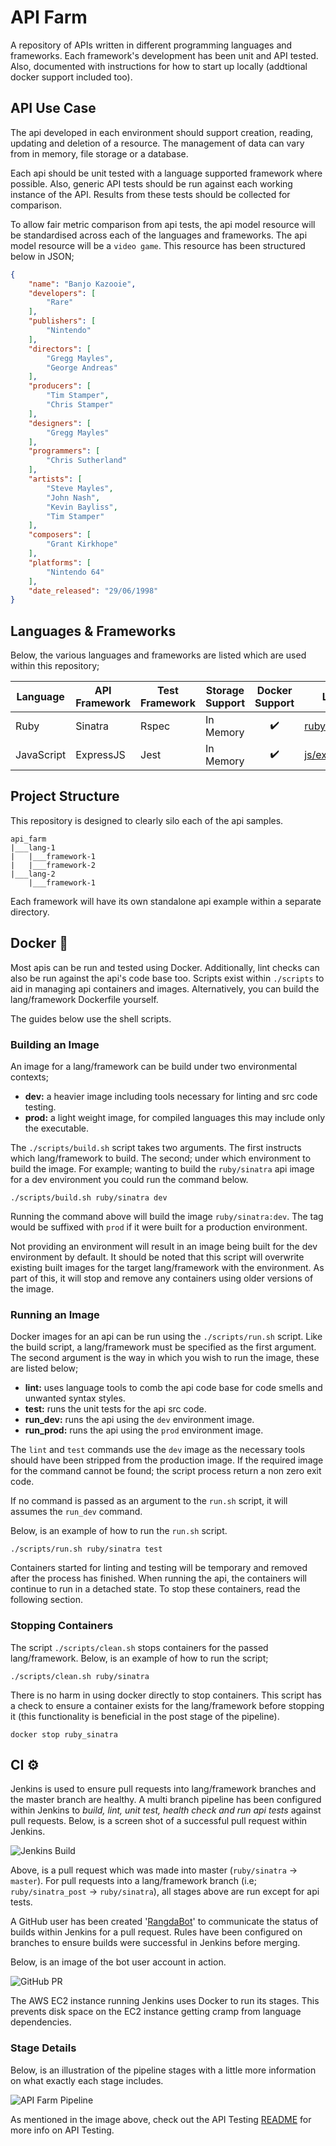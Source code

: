 # API Farm

A repository of APIs written in different programming languages and frameworks. Each framework's development has been unit and API tested. Also, documented with instructions for how to start up locally (addtional docker support included too).

## API Use Case

The api developed in each environment should support creation, reading, updating and deletion of a resource. The management of data can vary from in memory, file storage or a database.

Each api should be unit tested with a language supported framework where possible. Also, generic API tests should be run against each working instance of the API. Results from these tests should be collected for comparison.

To allow fair metric comparison from api tests, the api model resource will be standardised across each of the languages and frameworks. The api model resource will be a `video game`. This resource has been structured below in JSON;

```json
{
    "name": "Banjo Kazooie",
    "developers": [
        "Rare"
    ],
    "publishers": [
        "Nintendo"
    ],
    "directors": [
        "Gregg Mayles",
        "George Andreas"
    ],
    "producers": [
        "Tim Stamper",
        "Chris Stamper"
    ],
    "designers": [
        "Gregg Mayles"
    ],
    "programmers": [
        "Chris Sutherland"
    ],
    "artists": [
        "Steve Mayles",
        "John Nash",
        "Kevin Bayliss",
        "Tim Stamper"
    ],
    "composers": [
        "Grant Kirkhope"
    ],
    "platforms": [
        "Nintendo 64"
    ],
    "date_released": "29/06/1998"
}
```

## Languages & Frameworks

Below, the various languages and frameworks are listed which are used within this repository;

| Language | API Framework | Test Framework | Storage Support | Docker Support | Link |
| -------- | ------------- | -------------- | --------------- | :------------: | ---- |
| Ruby     | Sinatra       | Rspec          | In Memory       |       ✔️      | [ruby/sinatra](ruby/sinatra)  |
| JavaScript | ExpressJS   | Jest           | In Memory       |       ✔️      | [js/express](js/express) |

## Project Structure

This repository is designed to clearly silo each of the api samples.

```
api_farm
|___lang-1
|   |___framework-1
|   |___framework-2
|___lang-2
    |___framework-1
```

Each framework will have its own standalone api example within a separate directory.

## Docker 🐳

Most apis can be run and tested using Docker. Additionally, lint checks can also be run against the api's code base too. Scripts exist within `./scripts` to aid in managing api containers and images. Alternatively, you can build the lang/framework Dockerfile yourself.

The guides below use the shell scripts.

### Building an Image

An image for a lang/framework can be build under two environmental contexts;
- **dev:** a heavier image including tools necessary for linting and src code testing.
- **prod:** a light weight image, for compiled languages this may include only the executable.

The `./scripts/build.sh` script takes two arguments. The first instructs which lang/framework to build. The second; under which environment to build the image. For example; wanting to build the `ruby/sinatra` api image for a dev environment you could run the command below.

```shell
./scripts/build.sh ruby/sinatra dev
```

Running the command above will build the image `ruby/sinatra:dev`. The tag would be suffixed with `prod` if it were built for a production environment.

Not providing an environment will result in an image being built for the dev environment by default. It should be noted that this script will overwrite existing built images for the target lang/framework with the environment. As part of this, it will stop and remove any containers using older versions of the image.

### Running an Image

Docker images for an api can be run using the `./scripts/run.sh` script. Like the build script, a lang/framework must be specified as the first argument. The second argument is the way in which you wish to run the image, these are listed below;

- **lint:** uses language tools to comb the api code base for code smells and unwanted syntax styles.
- **test:** runs the unit tests for the api src code.
- **run_dev:** runs the api using the `dev` environment image.
- **run_prod:** runs the api using the `prod` environment image.

The `lint` and `test` commands use the `dev` image as the necessary tools should have been stripped from the production image. If the required image for the command cannot be found; the script process return a non zero exit code.

If no command is passed as an argument to the `run.sh` script, it will assumes the `run_dev` command.

Below, is an example of how to run the `run.sh` script.

```shell
./scripts/run.sh ruby/sinatra test
```

Containers started for linting and testing will be temporary and removed after the process has finished. When running the api, the containers will continue to run in a detached state. To stop these containers, read the following section.

### Stopping Containers

The script `./scripts/clean.sh` stops containers for the passed lang/framework. Below, is an example of how to run the script;

```shell
./scripts/clean.sh ruby/sinatra
```

There is no harm in using docker directly to stop containers. This script has a check to ensure a container exists for the lang/framework before stopping it (this functionality is beneficial in the post stage of the pipeline).

```shell
docker stop ruby_sinatra
```

## CI ⚙️

Jenkins is used to ensure pull requests into lang/framework branches and the master branch are healthy. A multi branch pipeline has been configured within Jenkins to *build, lint, unit test, health check and run api tests* against pull requests. Below, is a screen shot of a successful pull request within Jenkins.

![Jenkins Build](./img/jenkins-build.JPG)

Above, is a pull request which was made into master (`ruby/sinatra` -> `master`). For pull requests into a lang/framework branch (i.e; `ruby/sinatra_post` -> `ruby/sinatra`), all stages above are run except for api tests.

A GitHub user has been created '[RangdaBot](https://github.com/RangdaBot)' to communicate the status of builds within Jenkins for a pull request. Rules have been configured on branches to ensure builds were successful in Jenkins before merging.

Below, is an image of the bot user account in action.

![GitHub PR](./img/github-pr.JPG)

The AWS EC2 instance running Jenkins uses Docker to run its stages. This prevents disk space on the EC2 instance getting cramp from language dependencies.

### Stage Details

Below, is an illustration of the pipeline stages with a little more information on what exactly each stage includes.

![API Farm Pipeline](./img/api-farm-pipeline.jpg)

As mentioned in the image above, check out the API Testing [README](api_testing/README.md) for more info on API Testing.
